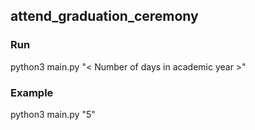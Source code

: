 ## attend_graduation_ceremony
### Run
python3 main.py "< Number of days in academic year >"

### Example
python3 main.py "5"
